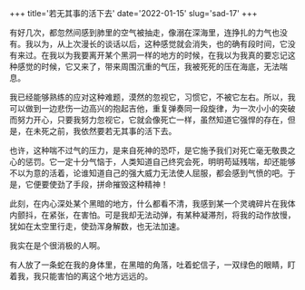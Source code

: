 +++
title='若无其事的活下去'
date='2022-01-15'
slug='sad-17'
+++

有好几次，都忽然间感到肺里的空气被抽走，像溺在深海里，连挣扎的力气也没有。我以为，从上次漫长的谈话以后，这种感觉就会消失，也的确有段时间，它没有来过。在我以为我要离开某个黑洞一样的地方的时候，在我以为我真的要忘记这种感觉的时候，它又来了，带来周围沉重的气压，我被死死的压在海底，无法喘息。

我已经能够熟练的应对这种难题，漠然的忽视它，习惯它，不被它左右。所以，我可以做到一边悲伤一边高兴的抱起吉他，重复弹奏同一段旋律，为一次小小的突破而努力开心，只要我努力忽视它，它就会像死亡一样，虽然知道它强悍的存在，但是，在未死之前，我依然要若无其事的活下去。

也许，这种喘不过气的压力，是来自死神的恐吓，是它施予我们对死亡毫无敬畏之心的惩罚。它一定十分气恼于，人类知道自己终究会死，明明苟延残喘，却还能够不以为意的活着，论谁知道自己的强大威力无法使人屈服，都会感到气愤的吧。于是，它便要使劲了手段，拼命摧毁这种精神！

此刻，在内心深处某个黑暗的地方，什么都看不清，我感到某一个灵魂碎片在我体内颤抖，在紧张，在害怕。可是我却无法动弹，有某种凝滞剂，将我的动作放慢，犹如在太空里行走，使劲浑身解数，也无法加速。

我实在是个很消极的人啊。

有人放了一条蛇在我的身体里，在黑暗的角落，吐着蛇信子，一双绿色的眼睛，盯着我，我只能害怕的离这个地方远远的。
